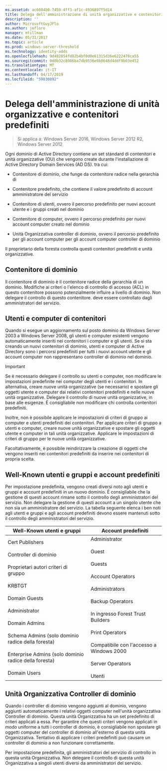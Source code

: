 ```yaml
---
ms.assetid: ac6604b0-7459-4ff3-af1c-4936897f5d14
title: Delega dell'amministrazione di unità organizzative e contenitori predefiniti
description: ''
author: MicrosoftGuyJFlo
ms.author: joflore
manager: mtillman
ms.date: 05/31/2017
ms.topic: article
ms.prod: windows-server-threshold
ms.technology: identity-adds
ms.openlocfilehash: 9d482854fd82b4bf0d0e61315d36e6222470ca55
ms.sourcegitcommit: 0d0b32c8986ba7db9536e0b8648d4ddf9b03e452
ms.translationtype: MT
ms.contentlocale: it-IT
ms.lasthandoff: 04/17/2019
ms.locfileid: "59830892"
---
```

# <a name="delegating-administration-of-default-containers-and-ous"></a>Delega dell'amministrazione di unità organizzative e contenitori predefiniti

>Si applica a: Windows Server 2016, Windows Server 2012 R2, Windows Server 2012

Ogni dominio di Active Directory contiene un set standard di contenitori e unità organizzative (OU) che vengono create durante l'installazione di Active Directory Domain Services (AD DS). tra cui:  
  
-   Contenitore di dominio, che funge da contenitore radice nella gerarchia di  
  
-   Contenitore predefinito, che contiene il valore predefinito di account amministratore del servizio  
  
-   Contenitore di utenti, ovvero il percorso predefinito per nuovi account utente e i gruppi creati nel dominio  
  
-   Contenitore di computer, ovvero il percorso predefinito per nuovi account computer creato nel dominio  
  
-   Unità Organizzativa controller di dominio, ovvero il percorso predefinito per gli account computer per gli account computer controller di dominio  
  
Il proprietario della foresta controlla questi contenitori predefiniti e unità organizzative.  
  
## <a name="domain-container"></a>Contenitore di dominio  
Il contenitore di dominio è il contenitore radice della gerarchia di un dominio. Modifiche ai criteri o l'elenco di controllo di accesso (ACL) in questo contenitore possono potenzialmente influire a livello di dominio. Non delegare il controllo di questo contenitore. deve essere controllato dagli amministratori del servizio.  
  
## <a name="users-and-computers-containers"></a>Utenti e computer di contenitori  
Quando si esegue un aggiornamento sul posto dominio da Windows Server 2003 a Windows Server 2008, gli utenti e computer esistenti vengono automaticamente inseriti nei contenitori i computer e gli utenti. Se si sta creando un nuovi contenitori di dominio, utenti e computer di Active Directory sono i percorsi predefiniti per tutti i nuovi account utente e gli account computer non rappresentano controller di dominio nel dominio.  
  
> [!IMPORTANT]  
> Se è necessario delegare il controllo su utenti o computer, non modificare le impostazioni predefinite nei computer degli utenti e i contenitori. In alternativa, creare nuove unità organizzative (se necessario) e spostare gli oggetti utente e computer dai relativi contenitori predefiniti e nelle nuove unità organizzative. Delegare il controllo di nuove unità organizzative, in base alle esigenze. È consigliabile non modificare chi controlla contenitori predefiniti.  
  
Inoltre, non è possibile applicare le impostazioni di criteri di gruppo ai computer e utenti predefiniti dei contenitori. Per applicare criteri di gruppo a utenti e computer, creare nuove unità organizzative e spostare gli oggetti utente e computer in tali unità organizzative. Applicare le impostazioni di criteri di gruppo per le nuove unità organizzative.  
  
Facoltativamente, è possibile reindirizzare la creazione di oggetti che vengono inseriti nei contenitori predefiniti da inserire nei contenitori di propria scelta.  
  
## <a name="well-known-users-and-groups-and-built-in-accounts"></a>Well-Known utenti e gruppi e account predefiniti  
Per impostazione predefinita, vengono creati diversi noto agli utenti e gruppi e account predefiniti in un nuovo dominio. È consigliabile che la gestione di questi account rimane sotto il controllo degli amministratori del servizio. Non delegare la gestione di questi account a un singolo utente che non sia un amministratore del servizio. La tabella seguente elenca i ben noti agli utenti e gruppi e agli account predefiniti devono essere mantenuti sotto il controllo degli amministratori del servizio.  
  
|Well-Known utenti e gruppi|Account predefiniti|  
|--------------------------------|----------------------|  
|Cert Publishers<br /><br />Controller di dominio<br /><br />Proprietari autori criteri di gruppo<br /><br />KRBTGT<br /><br />Domain Guests<br /><br />Administrator<br /><br />Domain Admins<br /><br />Schema Admins (solo dominio radice della foresta)<br /><br />Enterprise Admins (solo dominio radice della foresta)<br /><br />Domain Users|Administrator<br /><br />Guest<br /><br />Guests<br /><br />Account Operators<br /><br />Administrators<br /><br />Backup Operators<br /><br />In ingresso Forest Trust Builders<br /><br />Print Operators<br /><br />Compatibile con l'accesso a Windows 2000<br /><br />Server Operators<br /><br />Utenti|  
  
## <a name="domain-controller-ou"></a>Unità Organizzativa Controller di dominio  
Quando i controller di dominio vengono aggiunti al dominio, vengono aggiunti automaticamente i relativi oggetti computer nell'unità organizzativa Controller di dominio. Questa unità Organizzativa ha un set predefinito di criteri applicati a essa. Per garantire che questi criteri vengono applicati in modo uniforme a tutti i controller di dominio, è consigliabile non spostare gli oggetti computer del controller di dominio all'esterno di questa unità Organizzativa. Tentativo di applicare i criteri predefiniti può causare un controller di dominio a non funzionare correttamente.  
  
Per impostazione predefinita, gli amministratori del servizio di controllo in questa unità Organizzativa. Non delegare il controllo di questa unità Organizzativa a singoli utenti diversi da amministratori del servizio.  
  


